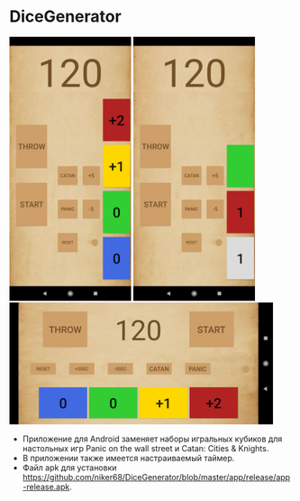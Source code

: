 # DiceGenerator
 <p>
 <img src="https://github.com/niker68/DiceGenerator/blob/master/media/Screenshot_2021-04-14-16-34-38-685_com.dicegenerator.jpg" width="216" height="468" />
 <img src="https://github.com/niker68/DiceGenerator/blob/master/media/Screenshot_2021-04-14-16-34-46-997_com.dicegenerator.jpg" width="216" height="468" />
 <img src="https://github.com/niker68/DiceGenerator/blob/master/media/Screenshot_2021-04-14-16-35-06-015_com.dicegenerator.jpg" width="468" height="216" /> 
 </p>
 
- Приложение для Android заменяет наборы игральных кубиков для настольных игр Panic on the wall street и Catan: Cities & Knights.
- В приложении также имеется настраиваемый таймер.
- Файл apk для установки https://github.com/niker68/DiceGenerator/blob/master/app/release/app-release.apk.

